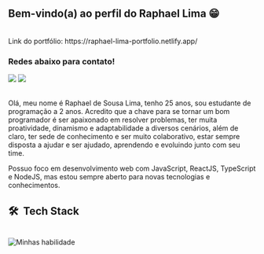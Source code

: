 ## Bem-vindo(a) ao perfil do Raphael Lima 😁

<br/>
Link do portfólio: https://raphael-lima-portfolio.netlify.app/
<br/>

### Redes abaixo para contato!
 
<div> 
  <a href = "mailto:raphaeldesousalm@gmail.com "><img src="https://img.shields.io/badge/-Gmail-%23333?style=for-the-badge&logo=gmail&logoColor=white" target="_blank"></a>
  <a href="https://www.linkedin.com/in/raphaellima98/" target="_blank"><img src="https://img.shields.io/badge/-LinkedIn-%230077B5?style=for-the-badge&logo=linkedin&logoColor=white" target="_blank"></a> 
</div>

<br/>

 <div>
 <p>Olá, meu nome é Raphael de Sousa Lima, tenho 25 anos, sou estudante de programação a 2 anos. Acredito que a chave para se tornar um bom programador é ser apaixonado em resolver problemas, ter muita proatividade, dinamismo e adaptabilidade a diversos cenários, além de claro, ter sede de conhecimento e ser muito colaborativo, estar sempre disposta a ajudar e ser ajudado, aprendendo e evoluindo junto com seu time.

Possuo foco em desenvolvimento web com JavaScript, ReactJS, TypeScript e NodeJS, mas estou sempre aberto para novas tecnologias e conhecimentos.</p>

</div>

<h2> 🛠 &nbsp;Tech Stack</h2>
<div style="display: inline_block"><br>
 <img align="center" alt="Minhas habilidade" src="https://skillicons.dev/icons?i=js,typescript,react,nextjs,redux,css,sass,tailwind,html,express,nestjs,mysql,mongodb,jest,figma," />
</div>


 

